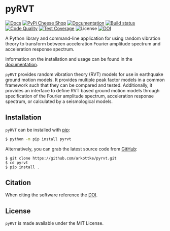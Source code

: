 # pyRVT

[![Docs](https://readthedocs.org/projects/pyrvt/badge/?version=latest)](https://pyrvt.readthedocs.io/)
[![PyPi Cheese
Shop](https://img.shields.io/pypi/v/pyrvt.svg)](https://img.shields.io/pypi/v/pyrvt.svg)
[![Documentation](https://readthedocs.org/projects/pyrvt/badge/?version=latest)](https://pyrvt.readthedocs.io/?badge=latest)
[![Build status](https://github.com/arkottke/pyrvt/actions/workflows/python-app.yml/badge.svg)](https://github.com/arkottke/pyrvt/actions/workflows/python-app.yml)
[![Code
Quality](https://api.codacy.com/project/badge/Grade/4f1fe64804bc45f89b6386666ae20696)](https://www.codacy.com/manual/arkottke/pyrvt)
[![Test
Coverage](https://api.codacy.com/project/badge/Coverage/4f1fe64804bc45f89b6386666ae20696)](https://www.codacy.com/manual/arkottke/pyrvt)
![License](https://img.shields.io/badge/license-MIT-blue.svg)
[![DOI](https://zenodo.org/badge/5086299.svg)](https://zenodo.org/badge/latestdoi/5086299)

A Python library and command-line application for using random vibration
theory to transform between acceleration Fourier amplitude spectrum and
acceleration response spectrum.

Information on the installation and usage can be found in the
[documentation](https://pyrvt.readthedocs.io/).

`pyRVT` provides random vibration theory (RVT) models for use in earthquake
ground motion models. It provides multiple peak factor models in a common
framework such that they can be compared and tested. Additionally, it provides
an interface to define RVT based ground motion models through specification of
the Fourier amplitude spectrum, acceleration response spectrum, or calculated by
a seismological models.

## Installation

`pyRVT` can be installed with [pip](https://pip.pypa.io):

```bash
$ python -m pip install pyrvt
```

Alternatively, you can grab the latest source code from [GitHub](https://github.com/arkottke/pyrvt):

```
$ git clone https://github.com/arkottke/pyrvt.git
$ cd pyrvt
$ pip install .
```

## Citation

When citing the software reference the [DOI](https://zenodo.org/records/3630729).

## License

`pyRVT` is made available under the MIT License.
